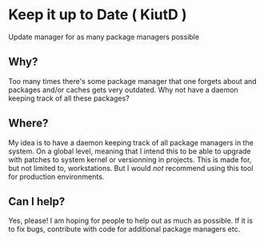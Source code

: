 # Keep it up to Date ( KiutD )
Update manager for as many package managers possible

## Why?

Too many times there's some package manager that one forgets about and packages and/or caches gets very outdated.
Why not have a daemon keeping track of all these packages?

## Where?

My idea is to have a daemon keeping track of all package managers in the system. On a global level, meaning that I intend this to be able to upgrade with patches to system kernel or versionning in projects.
This is made for, but not limited to, workstations. But I would _not_ recommend using this tool for production environments.

## Can I help?

Yes, please! I am hoping for people to help out as much as possible. If it is to fix bugs, contribute with code for additional package managers etc.
